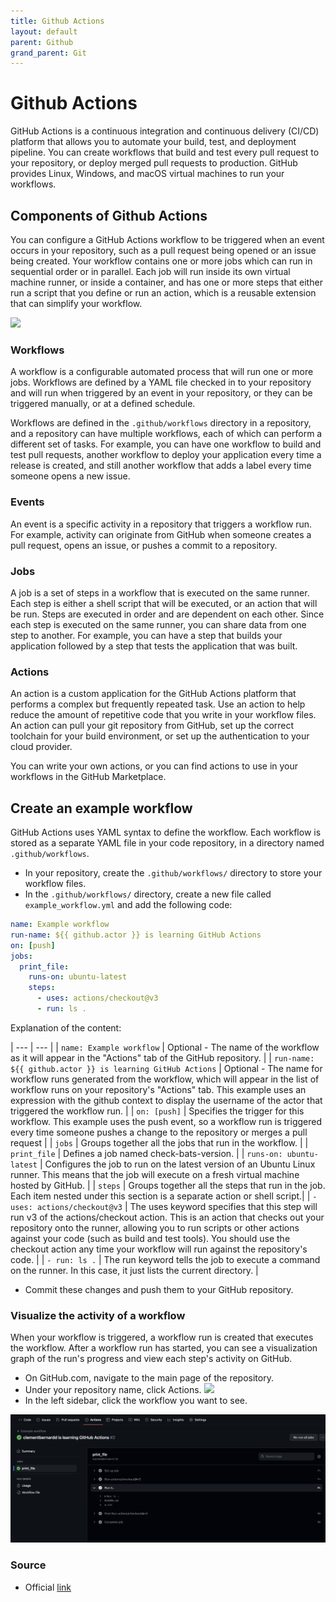 ```yaml
---
title: Github Actions
layout: default
parent: Github
grand_parent: Git
---
```


# Github Actions

GitHub Actions is a continuous integration and continuous delivery (CI/CD) platform that allows you to automate your build, test, and deployment pipeline. 
You can create workflows that build and test every pull request to your repository, or deploy merged pull requests to production.
GitHub provides Linux, Windows, and macOS virtual machines to run your workflows.

## Components of Github Actions
You can configure a GitHub Actions workflow to be triggered when an event occurs in your repository, such as a pull request being opened or an issue being created. 
Your workflow contains one or more jobs which can run in sequential order or in parallel. 
Each job will run inside its own virtual machine runner, or inside a container, and has one or more steps that either run a script that you define or run an action, which is a reusable extension that can simplify your workflow.

![](https://docs.github.com/assets/cb-25535/mw-1440/images/help/actions/overview-actions-simple.webp)

### Workflows

A workflow is a configurable automated process that will run one or more jobs. 
Workflows are defined by a YAML file checked in to your repository and will run when triggered by an event in your repository, or they can be triggered manually, or at a defined schedule.

Workflows are defined in the `.github/workflows` directory in a repository, and a repository can have multiple workflows, each of which can perform a different set of tasks. 
For example, you can have one workflow to build and test pull requests, another workflow to deploy your application every time a release is created, and still another workflow that adds a label every time someone opens a new issue.

### Events

An event is a specific activity in a repository that triggers a workflow run. 
For example, activity can originate from GitHub when someone creates a pull request, opens an issue, or pushes a commit to a repository. 

### Jobs

A job is a set of steps in a workflow that is executed on the same runner. 
Each step is either a shell script that will be executed, or an action that will be run. 
Steps are executed in order and are dependent on each other. 
Since each step is executed on the same runner, you can share data from one step to another. 
For example, you can have a step that builds your application followed by a step that tests the application that was built.

### Actions

An action is a custom application for the GitHub Actions platform that performs a complex but frequently repeated task. 
Use an action to help reduce the amount of repetitive code that you write in your workflow files. 
An action can pull your git repository from GitHub, set up the correct toolchain for your build environment, or set up the authentication to your cloud provider.

You can write your own actions, or you can find actions to use in your workflows in the GitHub Marketplace.


## Create an example workflow

GitHub Actions uses YAML syntax to define the workflow. 
Each workflow is stored as a separate YAML file in your code repository, in a directory named `.github/workflows`.

- In your repository, create the `.github/workflows/` directory to store your workflow files.
- In the `.github/workflows/` directory, create a new file called `example_workflow.yml` and add the following code:

```yaml
name: Example workflow
run-name: ${{ github.actor }} is learning GitHub Actions
on: [push]
jobs:
  print_file:
    runs-on: ubuntu-latest
    steps:
      - uses: actions/checkout@v3
      - run: ls .
```

Explanation of the content: 

| --- | --- | 
| `name: Example workflow` | Optional - The name of the workflow as it will appear in the "Actions" tab of the GitHub repository. | 
| `run-name: ${{ github.actor }} is learning GitHub Actions` | Optional - The name for workflow runs generated from the workflow, which will appear in the list of workflow runs on your repository's "Actions" tab. This example uses an expression with the github context to display the username of the actor that triggered the workflow run. |
| `on: [push]` | Specifies the trigger for this workflow. This example uses the push event, so a workflow run is triggered every time someone pushes a change to the repository or merges a pull request | 
| `jobs` | Groups together all the jobs that run in the workflow. | 
| `print_file` | Defines a job named check-bats-version. | 
| `runs-on: ubuntu-latest` | Configures the job to run on the latest version of an Ubuntu Linux runner. This means that the job will execute on a fresh virtual machine hosted by GitHub. | 
| `steps` | Groups together all the steps that run in the job. Each item nested under this section is a separate action or shell script.| 
| `- uses: actions/checkout@v3` | The uses keyword specifies that this step will run v3 of the actions/checkout action. This is an action that checks out your repository onto the runner, allowing you to run scripts or other actions against your code (such as build and test tools). You should use the checkout action any time your workflow will run against the repository's code. | 
| `- run: ls .` | The run keyword tells the job to execute a command on the runner. In this case, it just lists the current directory. |

- Commit these changes and push them to your GitHub repository.

### Visualize the activity of a workflow

When your workflow is triggered, a workflow run is created that executes the workflow. 
After a workflow run has started, you can see a visualization graph of the run's progress and view each step's activity on GitHub.

- On GitHub.com, navigate to the main page of the repository.
- Under your repository name, click  Actions.
![](https://docs.github.com/assets/cb-21779/mw-1440/images/help/repository/actions-tab.webp)
- In the left sidebar, click the workflow you want to see.

![github actions](../img/github_actions.png)



### Source

- Official [link](https://docs.github.com/en/actions/learn-github-actions/understanding-github-actions)